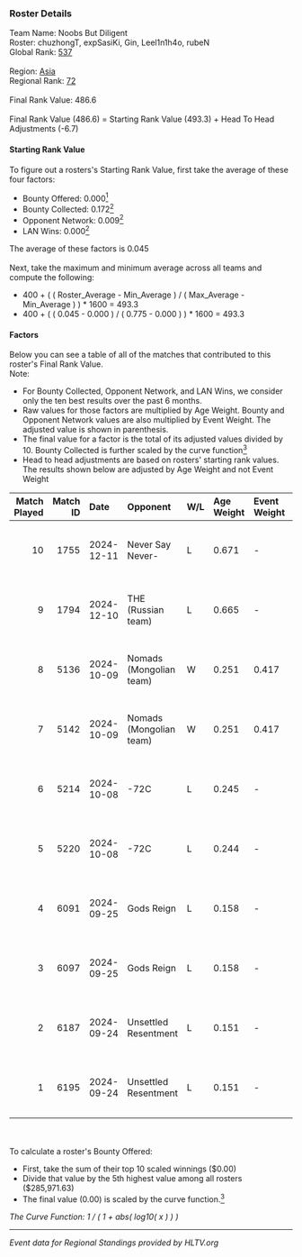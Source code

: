 ### Roster Details<br />
Team Name: Noobs But Diligent<br />
Roster: chuzhongT, expSasiKi, Gin, Leel1n1h4o, rubeN<br />
Global Rank: [537](../../standings_global_2025_02_28.md)<br />
<br />
Region: [Asia]( ../../standings_asia_2025_02_28.md)<br />
Regional Rank: [72]( ../../standings_asia_2025_02_28.md)<br />
<br />
Final Rank Value:  486.6<br />
<br />
Final Rank Value (486.6) = Starting Rank Value (493.3) + Head To Head Adjustments (-6.7)<br />

#### Starting Rank Value<br />
To figure out a rosters's Starting Rank Value, first take the average of these four factors:<br />
- Bounty Offered: 0.000[<sup>1</sup>](#table2)
- Bounty Collected: 0.172[<sup>2</sup>](#table1)
- Opponent Network: 0.009[<sup>2</sup>](#table1)
- LAN Wins: 0.000[<sup>2</sup>](#table1)

The average of these factors is 0.045<br />
<br />
Next, take the maximum and minimum average across all teams and compute the following:<br />
- 400 + ( ( Roster_Average - Min_Average ) / ( Max_Average - Min_Average ) ) * 1600 = 493.3
- 400 + ( ( 0.045 - 0.000 ) / ( 0.775 - 0.000 ) ) * 1600 = 493.3


#### Factors<br />
Below you can see a table of all of the matches that contributed to this roster's Final Rank Value.<br />
Note:<br />

- For Bounty Collected, Opponent Network, and LAN Wins, we consider only the ten best results over the past 6 months.
- Raw values for those factors are multiplied by Age Weight. Bounty and Opponent Network values are also multiplied by Event Weight. The adjusted value is shown in parenthesis.
- The final value for a factor is the total of its adjusted values divided by 10. Bounty Collected is further scaled by the curve function[<sup>3</sup>](#curveFunction)
- Head to head adjustments are based on rosters' starting rank values. The results shown below are adjusted by Age Weight and not Event Weight
<span id="table1"></span><br />


| Match Played | Match ID | Date       | Opponent                | W/L | Age Weight | Event Weight | Bounty Collected | Opponent Network | LAN Wins  | H2H Adj. | Roster                                       |
| -: | -: | :- | :- | :- | :- | :- | :- | :- | :- | -: | :- |
|           10 |     1755 | 2024-12-11 | Never Say Never-        | L   | 0.671      | -            | -                | -                | -         |    -6.31 | chuzhongT, expSasiKi, Gin, Leel1n1h4o, rubeN |
|            9 |     1794 | 2024-12-10 | THE (Russian team)      | L   | 0.665      | -            | -                | -                | -         |    -4.06 | chuzhongT, expSasiKi, Gin, Leel1n1h4o, rubeN |
|            8 |     5136 | 2024-10-09 | Nomads (Mongolian team) | W   | 0.251      | 0.417        | 0.001 (0.000)    | 0.420 (0.044)    | 0 (0.000) |     6.29 | chuzhongT, expSasiKi, Gin, Leel1n1h4o, rubeN |
|            7 |     5142 | 2024-10-09 | Nomads (Mongolian team) | W   | 0.251      | 0.417        | 0.001 (0.000)    | 0.420 (0.044)    | 0 (0.000) |     6.38 | chuzhongT, expSasiKi, Gin, Leel1n1h4o, rubeN |
|            6 |     5214 | 2024-10-08 | -72C                    | L   | 0.245      | -            | -                | -                | -         |    -3.30 | chuzhongT, expSasiKi, Gin, Leel1n1h4o, rubeN |
|            5 |     5220 | 2024-10-08 | -72C                    | L   | 0.244      | -            | -                | -                | -         |    -3.37 | chuzhongT, expSasiKi, Gin, Leel1n1h4o, rubeN |
|            4 |     6091 | 2024-09-25 | Gods Reign              | L   | 0.158      | -            | -                | -                | -         |    -0.46 | chuzhongT, expSasiKi, Gin, Leel1n1h4o, rubeN |
|            3 |     6097 | 2024-09-25 | Gods Reign              | L   | 0.158      | -            | -                | -                | -         |    -0.46 | chuzhongT, expSasiKi, Gin, Leel1n1h4o, rubeN |
|            2 |     6187 | 2024-09-24 | Unsettled Resentment    | L   | 0.151      | -            | -                | -                | -         |    -0.69 | chuzhongT, expSasiKi, Gin, Leel1n1h4o, rubeN |
|            1 |     6195 | 2024-09-24 | Unsettled Resentment    | L   | 0.151      | -            | -                | -                | -         |    -0.69 | chuzhongT, expSasiKi, Gin, Leel1n1h4o, rubeN |

<br />
<span id="table2"></span><br />
To calculate a roster's Bounty Offered:<br />

- First, take the sum of their top 10 scaled winnings ($0.00)
- Divide that value by the 5th highest value among all rosters ($285,971.63)
- The final value (0.00) is scaled by the curve function.[<sup>3</sup>](#curveFunction)

<span id="curveFunction"></span>_The Curve Function: 1 / ( 1 + abs( log10( x ) ) )_<br />

---
_Event data for Regional Standings provided by HLTV.org_<br />
